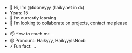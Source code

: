 - 👋 Hi, I’m @tidoneyyy (haiky.net in dc)
- Years: 15
- 🌱 I’m currently learning
- 💞️ I’m looking to collaborate on projects, contact me please
- 
- 📫 How to reach me ...
- 😄 Pronouns: Haikyyy, HaikyyyIsNoob
- ⚡ Fun fact: ...

<!---
tidoneyyy/tidoneyyy is a ✨ special ✨ repository because its `README.md` (this file) appears on your GitHub profile.
You can click the Preview link to take a look at your changes.
--->
